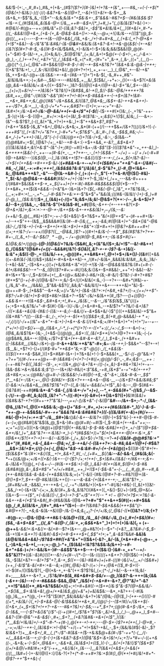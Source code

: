 &_&!_$-(+:_-_#_#+)_#&_+(+&-_(#$?_($?+)(#-)&)+!+?&-+(&"_+---#&_-+(-(-+$(*(@&(+!_-&)&:_)-)((-)_/(-_&&?+_&*-_-&(_(@+?_--&(*+!((+*&!+*-&-$+__&(&+&_+-$$"&_&_-(($+"--&;&;&*(&+"+$&:&+-_$"&&&:-#&?+$--(#&(&$&:$?+!&-+:(_(#($&)&_&(&&-@+:(/&__++#--&$+/(*_)+#_)+"(_(/&(&($?+*&(-)+:-#_@&)(_-#(@+--++:(#&*_/&"+((-((&;&?-$&)+_-$$"&*&!&/&*(__)(#+&(+_#-*+(((_-&&&!(@+&+_(+&-(+_&-@&$-&&+()+:-+&;-_-@+;+!(/&/&--_+(_(_($"(@_$-@((_/__+*+(---*-_-$-*-+(&--(@+&&(_/(&_+&-_/+!-#+#+&__(_(+&:(_+?-@+&+(+!$"+&&)--&-_/&"&"&:&#&/-(&_-@__&__#_+&*&/&:_(&+&?-&+!-*&-_@(_&$(-(+-*&!((&?($(#+?-#-$_-&((#-$+(&/_$&#&_+)-&(&+!-$+)&:&;&&($&&(@_@(#-(+"-$_#_)-$-(&!-+_+_((*&;&/(-_$(@$?&"_(+;&/_&+!+$_@(+-(-$+!-_+:_/-&+:-@_)_-_(_)+-+?+/_+&?+"((_/_)&$&+_$_+(*+#_-(#+"+"_&-*_(_&-_((+"_(__()--_@()(*-)_(+(_@&"+#+$_&&!(@+#-$-/-#(--*-$&*&?&?+"(&&+&:&_-@_&-)+*+;_((+&"$?&:+!_-_/_&-/&)(@&)+&(/_@(#+?+!+)_+_+-+-__)_(_@&"_+--&!-+&"(&_++$_+&/-(_@+-(_&:(&&:-*-+&$-$(#&-+"()+"_)+&-$(_-&_#++_#&"-_&!&)&/&++;-)+;&#--_$&)-+---#&)&$_+__&/_$($&/_-+*+:-_()(+--&+$?(*+&(&(@_&&-+*&(&)&/+:_&+/_)(+-$$?+-_)&?-$(_(@((+&+/(@+-&)-$+"&/_$+--(&(-__(+)+)_)+*&!+/-$-$+)&)&(+"&?&!(/+(&#_$&_&!-*()_$_/_/-$&:-@&/+*+*+?&(&#_++;_@&"-/(#((&"-&&"(#(++?+!-#(*+$-#&&&_++-(_-+$+(&?+!&#-__+&+_#&++;&/_@(/(#&"-/&+&&&_&)((&?_@&*&;_/&$+-&)-+_+&+&++)_-++-/$?+_&:+__)_-&;()-/+*+*-++;&#$?+-((+)+;+-+:+"+-&)-(&#+!+;_/&:+&__+!-/&:-@-&&/++(+-&_+_/$"+(-$(__(-*($-++#(*()&:_(-_+?&"-++-_$-)_((_+)&--$-((@+__#+/+:+&+(+(&!_$-#_($?&:-_+;&$(/+!()_$(_&)&;_(---&+:-(&"--&:$?$?_(-((_&(+"&_+?+)++&:_)+:$"++&&+_$?_#$?-+(+&++"&&_$-)&_&"+&+/_@&/+;&*&;+_&*(#-(++(/(--++$&_+/(&+?_((*(/(/&*+!(*-___(-+++#$"((_(+:&?+/+"&?++_)-#+*+*+;$?_&$"-_&:_#-_(-&_-$&$_#&;-/--&*_/-)+*+*+)-)&)_/$"(-(-(-((&)_(_@++()+?(&-/+$_-&:-_-$(*&&_--*(_()_@_#&#+;+$(_(@&?-/+;_+&!--+#-&+:(-+$++&*&_+-&?__&$+&+?((((&)&)&&+;&!(+&:$"-(&"-)+;(*_#()-_+#((+&_+-/&*-$$"($-)(*(($?&*&"-+_++-&)_)-&+++*+(&&(-(-_++--+(#-&(+_-__+?+*--_-_(+!-)&$&$-*-/+)--(/+/+$_(-#+#(@-+&#&!---)_)&$(@_--)_)&:(#&++!$?+-&*&((/(*($-+-*-/_(++_$(+_/&?_-&)---/+$(+(++&&-+#+++$-_&/-)__(_+#&&_+&-+_-_-+_/+:(+($&#(++"++&"-&+-(/&#(--#&_-/_)&!_-+:+#+;+++!_/&$&$&?&:&"(/&)&!_$_-$"&?+_(/-#_@+!&&+-&;_@&#&*+*&?_-&"---@(&-+&#-)-/_(+:(+-/-_$"(-+?+&-#_/_@($()-#&)-*_$(-&/-@_@&&-+-&&&_#__(#&(+_+/+(-)&!+_+?-$_)&!+(_/++_---&&-#++++(/(#&#+$&*_(&&+_+$-*_+_$(/+_+)+_(++:_#(-_#&#-#&*_$&&&$(@(*_$--+?-(+*&#+_+*($_(&+&&&--)_+&"&+-)&+(&+?-_($(_-#&(-@-(_)&"_++?&?&(&_-(__+;+#+:+!__-_+*-__/-#-$&?++&:++_-$"&*$"+"&_&(&;(((#&-_(&!&!_(-)+)-$_)+#(/-@_)__($&:&!_((__$+_(_(&&)+(-/()+"&;&$+/&;&!-@&$+?(*+:-/--_&-&+$_)+?&)-_-$+;(/(&&_-_-$&?&-$"(*&(&$-#(_+#(__@&;_-&++-(+_--+++&?(_+$-@+&+)&)+;&:+:+:-+-@-*-/&++$_&_-&+-*+&&(&)+$_/-_(/($&;--&:(++_&/-$_@(__#&)+)$?+;-+-/-$(+&$(/-$+?&$+___+"&(+_(@_++_$"+-(#-++#+(&-+/--++$"++-(&$__&$&&&#((&:(#-*-#_-()&;(__++;-&&;_#(@(&+)+"-$&*()&"-@&(&)-/_/$?&-+)-_(+&-+$++(*+!&:+$+)_++$&"+:($+#+*+!+*(@&?+_&#+++#+!((+;+_+!&?-/+--++/(@$?((__-@&&_)$?-*+)(#+!+___&/&-(--+$"_$&_(#$?&?+?+*-#+-_((_&_+!--&/-$&($?__-*-@_+-/+$-@(#(@-$_#&++;-(&:&$+#(/+-&)_@&;&!+/(@_@__-(_@-)(@&(_/+?&/&-($&#(_&;+(&"&/($+;&/+!$"--&!-#&++!()_/()&$&"(@&#+_(+()(--_&*&*&#(/&?(-_$()&)(_&?-+-+-)$?-_&-+)&((-&:&"+;&$((-@-_+:((&/&/-++_-@(((#+_++&#&*+!_@+!+$+/&*()_)-)(&___#((+&&((+-_&#(*&(-)&*_/(/&$+)&&(*-#+&+&+*&)-+_/(#+/-&(&+_&&&)&:&!&#__&;&;_)&/-(-*&(-&&"_-($+&+*+;_(_/(+(*+&_/&#&_+:&"+!_/(-+!(&-)&--@&&&!&_&?&:(#+(+#-*(-&!+/&#&$&!--+"--&_(@(($?+#+:+*-#(/()&;&:()&+-$+#&&(-_++"+)-&&(--&!-#+!&*+"&--/_$+_&!(#_+(*+!__&*_+_/_@+:_&&)_#-)-#&/+(&;-#_-&/(-$?&!-/-#+?+#&?(#+*$"()-*+(-#-)(*(@&-&?+-+;&/-$+/(/(*&!&(+:&_-)--+?+---&#+*(#&)-+-(_/&_&"-#+__/&&&)__$"&&-&$?(/_&&;&"-&&/&!(/++&+---*++&)+"&)-$-@+++#-$-_(*&&$"--&*++&;+(_/+"&/+)-(&&-(&?+:_+(+&#_+&?+/(-+;(*_++/++$"-#$?-/+#-)&!+)+$-#($+#&!+(&&+?-+_$&"-/&/+&(&++(#_/$?---*()+((@()-_+_&_&:&+--+!(_&+&$-_&#+&+;+!_#++_/&(&:_--&--_/&"&$(*&$_(&"(/((+(+;+$++&;&?&/+"-#-$(#(-()&--)(/-/&-_(+&+#+&_--*&!$?+"+?&*_/_(-&+)&?-/((+:&&-_+&(/&-(#&:(-((&:-+_-&;(--&&/(/+*-_&*_$&+&/-)$"()((++&$&)&)-+$"&_+((&+#&"-*((_)_--(&$--&:_(-_+!+)-+-$(*+!_)(*($&$+;_$_$(+_#_@-*&&&*&)_-_$+*+;-/_/($_/(/(/_-_/++_((*&"+_-&+"+-&:+)-)+&+-&-&:(/(*&+&;+/_#+!+&+)+"+(+!+"_)+--+--(*+/+!-(()+$(/+--@_/(&&+_/-*_(-+(*(/+?(-+-((+"+:(/_/+:-/_$--_+-&+(-*+;(@&_&/&*$?&*-)&;-_(+&$-(_)(@(@__&$+:((_(&(+$+*(/+!+)_@+?+++)&;-(-(_+(@_$&#&_&&+-+:(@&;+/$?+*$"&+(*+-&#-&+-&?_/_)_$+&-_(*++&#+_+((*-)&&&#__(*_/&&_)-/&*_)-@_-_#__-&++&!&:+*&"&"-#+;&__+-/_&-++;_)-$&&+"--$?+-+!($__&:_+$?+)-(_)+_(/(#_$-#+"+*&$+"&;+:$"-@()(-_/(_+&&(&-((($((+*++&-_$&#_)((+$+#&#-(&+-)+?&+&(+!-)-$+&&&(+__-$_/-(($-@$"_&&:+?+?_++"_)(*(#-/++++(@+--#-)&&_#&_-_(+($+?-$_(+#((+;_@(@_/-$(-_-_#+;&$--__+$+:(-+$-#&?+$((_)&$(-_-($-_+;+:((&*_@(/-&+?&+-/()-(+_&)-$+#_&+?_&_)+!+*-+--(&&-_$&:+&+/&&&:&;$"()-_--(&+/&!-#&/(*+:$"&&_-+#_(&*$"+-+"+&(+-++?(&+#_&+;+:+:(@_#&/-@+#-/-_(_&!&&&!-/+#(@(-+$_-&"-&+:_(&&-#-&--_$$"(*__+&(+-/(&+;+-_@()-$(#&!+-_$(&+?++-+&*&--@&-__--(/&+$?+&&/&#&;$"((-&&:+/+/&&+&__(#&?$?&"+($?-$_((_&*-)&/+*-&&&(*+/+!$"_&(-&:--_@-$(#_&+-()&?&#_(-++#__(#&:&*-_&"-$&-(_(/&:&*-/+"+)+)_--*_+-$&&(#+"-((_&$_/--&$-(-/(/-+-@-#(_&;&)($_(&?+"-*-/((-#(*+)(-&#+(+*()&+$?((+)__&!_#(&&)+((&_#&:&?-_+?+!(#_++_-$+?$"&"&)---$_(+$+/-(_)_/&+&"-(-_&$(@$"__&#---/&+-$+;-*-/_(&&-@&_(/&?+(_@((+*&$&:&;-@+(_)+"&$-+_#+_+)+:++(#&(&(&#-*_)(/-)-&-$-*++-@-+-_&$&$&/-#+-_++"&&&?&*&:&#&#&?+)((_-(*((&/&#(+-*_&_)+_(#(/+---_#&(-@+)+/+:_++:$"-/&__$_#+)&:__()_&(-&*+--*&!&?+:(@_/-)+$$"&(-)-*+#-@($-#_-(+-)+;_@(#&#()&"&$(&_@_$+&-)_#+:_@(#+#_(-_+#($-(_$-#(*&+(+-+&*+"_++;--+;+"+(_/($(+((((+$&-(#_@_)+(_@$?(@(+-#&/&)-$-$-#&-&#&)++()+_+/-($"(@+$&-&*+/&!_)+"_&&"&?+-+:&)&)-*_)-(-*(#&$&!+)_)+"_$(*(*&*+*-@(*+:&:+_&"(@&*+/$?(++?-$+)+$--&(--&)_$(#-(_/+_&(+$(-_/+?&;_-+?__-_+(-((&(#-@_@_#$?&:+"(&+"(#_#&#_+&-(_&&+--@&;+/_$-++*&/-*(-((&++?+:-&-#&;&&+!(@+(-#_$&?__&$+:_)&!+$+;(/()-)+(-(_@&)+"&$-+&:&#-#+/-(+-(*&(_@((+__$(((#-)$"_#+!+-($(&&$+"&:(#+:+&(/($__+!+_&&+?_#(_-/_(+#+__$(/_)__&:_--&(_-&&-(_(#&(&;&(-*-__+()(*&/_@+;+/&+((+&(-_)&_+$-$_-(/-($?-/+;+!+*(-_$+)&#+/(&_&(-+/_#&+-_+;&_+-&*-/&)_&+?_((@(*_+(-&*+-_/--(#(&-*+$&:+)-@_)_&&)-#(*+(&#_$(@+)-$-#&(&#&#(@_&-_&$+#$"+"+/+/+#&#__++_)+!($+(-$&-&"+-(-__(__#_@_#--+#_&(*+-&#&!(&&-&-&&-(+*&$&)(_&:&;+(+"(-&((-(#&:(@_#+?-#_-+#&?(@+_(&-@()+$+?_$++-@-#&)&_((&:++()_)--_+_--&-&&-(+(&&++-+;-__&_)&"$?+_-_(#+#&/+#_-&&&)_++-+*&-(_-/_-+*-/&#&/+)(*&++"-#(/&(+#&(-((_&(+!((&!-_&&_/-*(-(&+(&"-(+;+_&;&!(#+_&-&_&!&?()(#&*+((_+&()-$(/+)-(_#_$_@+&(+((&+-$-*--+($"_+(-&(&(()-/_$+)-_+?_-$"+/$"+_+?(_-$-*+!-@$?+!+?_$+:+?&(-&-&&+-+&+(*$"&+&#_(_#-*(#&&(&&-(@&__-+?+#+"$"++&++$(#((+:+#+$&&(@_/_#_&((&!&+_/(#+*_#&++"($+(__-*-#+?_(&#&?_-_$&*&&&(+*+$&"(/-_&#_@_++?(-_+&;&*-&(&-+&)(@-/&-()+*&;&$_(_/+)$?-(+/+/&;(/_@&(-((*__+(()&?+!_/&;_(+?-#(@-_+;--_@&-(@_&-*+#&:_(-&(&_@+(($_/&__&(-(#&/-/&_()+)_#+(+$&)(#+:($&_-&+$+&$"__()(_&"-&(@-/_(&:+_+;&$&*_&+"_)+)+!+(+)&:&)($_(+(+$-@++__&_-&&!+:&+&(_/+-&(+#--$?+(&+--_@+#&?(+(--$+"_-(+&?__&?&#-/-$_$-(&-+!(&+:&*+?(-&)&#(-&$+)+#-$+++$+(_$$"+!+;+"_&-&$?_&&#-__&&)&(_&_@&!&_&&+&&)-/$?&$+#_#_((+&"&_+"+(($&+(-&?-_&/-(&_(*&*+#+(-@+-_+(_-)&*&;+&-*(_--+;+;-@_)-*+_($(&&)+!&?$?&$&:&*(*&++)-*+#-&+"+&&*-)+/+:-&&/&+-)_#--&*&*_$$"&++$--+-(+($&:()-)&#-+_++*--+/-&$"&)$?$?+__((_&:-&_)_#(/(((*--&!-/+(_#--_/(*-_()--(&-/_(((((_+_+&++?-)_@($&(-+(*&*+(&_-$(&(+&?+*--&!+?$"+?_&-*_$((+--)&)-#&#+)+(+#-((_(#-)&(_/+/__+/-_($&#+)(++_(-&!$"&-_&(+_#+:+&--&;+((#_(_@&)-*&?-/(*+:-)+*+;_@___&+(($_#-$+!_(-_+!-$(#+/()($&/$?(_-@(*&-+_+-&"(++:$?$?&(_(+;(*-/_/+&(--&-++!&;&(-#+;____&&++-&+?_+_/$?__&/_#+$(&_#&*&#+$-$&/+--@_)(&$?_-&-+++(&;(&&(_-&*++-)&)--+(-+-#&*&&&-_$&&_@&"_/&$_$($+(-+&+_#+-&*+?_@$?$"&)+"-*&?_++!$"&&((+*_#&*&?&$&(+/(__)+;+!+#+*&#((-+($+*(/&:$"&-$?(@+&&/&/-_+$()&__$+:&!&+&!_@+/+*&)&$_@(*+_&"+)+_&)&$&:--&*_+&?++-(-#(&(@_)&__++*(@_-(++?$"($(#(*_$&)&&&/-&+?+)&"_(_@&;-*(@($_)-(+*-+()((()-#((+*_+&(&/-)(_+)-$+&&-_@(-&!_$&&&!+*&+_#_/(@(/-)--($+!_#_)___/+/(&+_+$(-((+&+_(+_$+!&?+!_++?-+&-_$-$-#_&+?&)+/-$&;--+*_$+?+;(@(#-&+$-/&*_--&()-)&&_---(-$?+&_(_)&"(/$"-((-+((#+!_/$?&_+"$?(&-_&)+&_)_/_)--_@++_)_$+#--&_&?-((#-@&"-+&-&$(-_#+;_$+?__(+&?_(&#&_-_+&+(+($"_)((&:(*__&$_/+!&/&)+/-+$"-#-*-+(#-)_@(*+-+!-*+;---@-$_+-)$?+*(*+(_)-@+#_-_-+;+/&)--+*-)_(&)&$+:+!-@&"-*+/($-+$"+!+$&?-+&(_-_$+;(&&/&(_#_$(-&)-_$?&!_&&_+?_)+__&+$+/_#__(_(*-/$"-#(&&-+(_$-+&:&$_@_+_&(#-/$"-++*(-(__/(-+/__&&&*(&--+;(/-$-(-)+*(*&*+&&?-*&$+)(@&"&$+:&+___)&!+/+;+?_/+*_#_+-/-_((+*+&((-_-*&+&;+*-)-$(+_@&&+-_-&&+&_(&)&$+)+(($_)(-(-__&(+(+?&!(/$"($&*$?_((+_/+&_@_/+#&!_#+;+_$"(-++__+&(/&(+_(&---)__&?(&&+(+&$+;(+_&_&(+(((*(__(&#+(-)+-&!(@((+:(/()&-$?($+?+_(*-#-++#+?&:+$(#()_@(*+!+#(/&!+#+*-@$?-++"_$_++&_(-*(*
